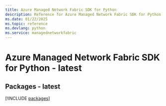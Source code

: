 ```yaml
---
title: Azure Managed Network Fabric SDK for Python
description: Reference for Azure Managed Network Fabric SDK for Python
ms.date: 01/22/2025
ms.topic: reference
ms.devlang: python
ms.service: managednetworkfabric
---
```

# Azure Managed Network Fabric SDK for Python - latest
## Packages - latest
[!INCLUDE [packages](managed-network-fabric-index.md)]